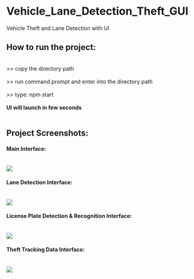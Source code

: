 # Vehicle_Lane_Detection_Theft_GUI
Vehicle Theft and Lane Detection with UI
<h2>How to run the project:</h2>
<br>>> copy the directory path</br>
<br>>> run command prompt and enter into the directory path</br>
<br>>> type: npm start</br>
<br><b>UI will launch in few seconds</b></br>
</br>
<h2>Project Screenshots:</h2>
<h4>Main Interface:</h4>
<br><image src="https://github.com/Benjamin2506/Vehicle_Lane_Detection_Theft_GUI/blob/main/images/UI.JPG"> </image></br>
<h4>Lane Detection Interface:</h4>
<br><image src="https://github.com/Benjamin2506/Vehicle_Lane_Detection_Theft_GUI/blob/main/images/UI.JPG"> </image></br>
<h4>License Plate Detection & Recognition Interface:</h4>
<br><image src="https://github.com/Benjamin2506/Vehicle_Lane_Detection_Theft_GUI/blob/main/images/UI.JPG"> </image></br>
<h4>Theft Tracking Data Interface:</h4>
<br><image src="https://github.com/Benjamin2506/Vehicle_Lane_Detection_Theft_GUI/blob/main/images/UI.JPG"> </image></br>
